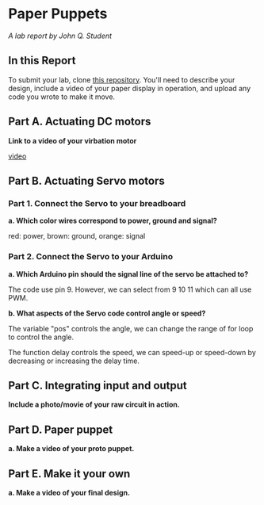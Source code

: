 # Paper Puppets

*A lab report by John Q. Student*

## In this Report

To submit your lab, clone [this repository](https://github.com/FAR-Lab/IDD-Fa18-Lab4). You'll need to describe your design, include a video of your paper display in operation, and upload any code you wrote to make it move.

## Part A. Actuating DC motors

**Link to a video of your virbation motor**

[video]()

## Part B. Actuating Servo motors

### Part 1. Connect the Servo to your breadboard

**a. Which color wires correspond to power, ground and signal?**

red: power, brown: ground, orange: signal

### Part 2. Connect the Servo to your Arduino

**a. Which Arduino pin should the signal line of the servo be attached to?**

The code use pin 9. However, we can select from 9 10 11 which can all use PWM.

**b. What aspects of the Servo code control angle or speed?**

The variable "pos" controls the angle, we can change the range of for loop to control the angle.

The function delay controls the speed, we can speed-up or speed-down by decreasing or increasing the delay time.

## Part C. Integrating input and output

**Include a photo/movie of your raw circuit in action.**

## Part D. Paper puppet

**a. Make a video of your proto puppet.**

## Part E. Make it your own

**a. Make a video of your final design.**
 
